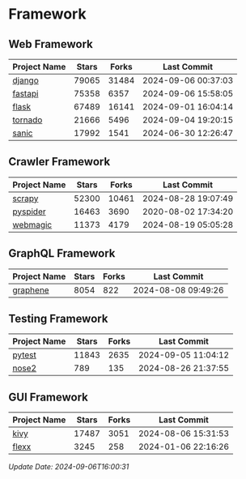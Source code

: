 # Framework

## Web Framework
| Project Name | Stars | Forks | Last Commit |
| ------------ | ----- | ----- | ----------- |
| [django](https://github.com/django/django) | 79065 | 31484 | 2024-09-06 00:37:03 |
| [fastapi](https://github.com/fastapi/fastapi) | 75358 | 6357 | 2024-09-06 15:58:05 |
| [flask](https://github.com/pallets/flask) | 67489 | 16141 | 2024-09-01 16:04:14 |
| [tornado](https://github.com/tornadoweb/tornado) | 21666 | 5496 | 2024-09-04 19:20:15 |
| [sanic](https://github.com/sanic-org/sanic) | 17992 | 1541 | 2024-06-30 12:26:47 |

## Crawler Framework
| Project Name | Stars | Forks | Last Commit |
| ------------ | ----- | ----- | ----------- |
| [scrapy](https://github.com/scrapy/scrapy) | 52300 | 10461 | 2024-08-28 19:07:49 |
| [pyspider](https://github.com/binux/pyspider) | 16463 | 3690 | 2020-08-02 17:34:20 |
| [webmagic](https://github.com/code4craft/webmagic) | 11373 | 4179 | 2024-08-19 05:05:28 |

## GraphQL Framework
| Project Name | Stars | Forks | Last Commit |
| ------------ | ----- | ----- | ----------- |
| [graphene](https://github.com/graphql-python/graphene) | 8054 | 822 | 2024-08-08 09:49:26 |

## Testing Framework
| Project Name | Stars | Forks | Last Commit |
| ------------ | ----- | ----- | ----------- |
| [pytest](https://github.com/pytest-dev/pytest) | 11843 | 2635 | 2024-09-05 11:04:12 |
| [nose2](https://github.com/nose-devs/nose2) | 789 | 135 | 2024-08-26 21:37:55 |

## GUI Framework
| Project Name | Stars | Forks | Last Commit |
| ------------ | ----- | ----- | ----------- |
| [kivy](https://github.com/kivy/kivy) | 17487 | 3051 | 2024-08-06 15:31:53 |
| [flexx](https://github.com/flexxui/flexx) | 3245 | 258 | 2024-01-06 22:16:26 |

*Update Date: 2024-09-06T16:00:31*